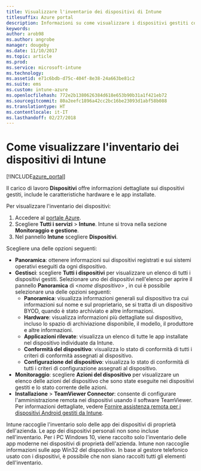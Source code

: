 ```yaml
---
title: Visualizzare l'inventario dei dispositivi di Intune
titlesuffix: Azure portal
description: Informazioni su come visualizzare i dispositivi gestiti con Intune ed esaminare l'hardware e le app installate corrispondenti."
keywords: 
author: arob98
ms.author: angrobe
manager: dougeby
ms.date: 11/10/2017
ms.topic: article
ms.prod: 
ms.service: microsoft-intune
ms.technology: 
ms.assetid: e71c6bdb-d75c-404f-8e38-24a663be81c2
ms.suite: ems
ms.custom: intune-azure
ms.openlocfilehash: 772e2b1380626384d618e653b90b31a1f421eb72
ms.sourcegitcommit: 80a2eefc1896a42cc2bc16be23093d1abf58b088
ms.translationtype: HT
ms.contentlocale: it-IT
ms.lasthandoff: 02/27/2018
---
```

# <a name="how-to-view-intune-device-inventory"></a>Come visualizzare l'inventario dei dispositivi di Intune


[!INCLUDE[azure_portal](./includes/azure_portal.md)]

Il carico di lavoro **Dispositivi** offre informazioni dettagliate sui dispositivi gestiti, include le caratteristiche hardware e le app installate. 

Per visualizzare l'inventario dei dispositivi:

1. Accedere al [portale Azure](https://portal.azure.com).
2. Scegliere **Tutti i servizi** > **Intune**. Intune si trova nella sezione **Monitoraggio e gestione**.
3. Nel pannello **Intune** scegliere **Dispositivi**.

Scegliere una delle opzioni seguenti:

- **Panoramica**: ottenere informazioni sui dispositivi registrati e sui sistemi operativi eseguiti da ogni dispositivo.
- **Gestisci**: scegliere **Tutti i dispositivi** per visualizzare un elenco di tutti i dispositivi gestiti.
    Selezionare uno dei dispositivi nell'elenco per aprire il pannello **Panoramica** di <*nome dispositivo*> , in cui è possibile selezionare una delle opzioni seguenti:
    - **Panoramica**: visualizza informazioni generali sul dispositivo tra cui informazioni sul nome e sul proprietario, se si tratta di un dispositivo BYOD, quando è stato archiviato e altre informazioni.
    - **Hardware**: visualizza informazioni più dettagliate sul dispositivo, incluso lo spazio di archiviazione disponibile, il modello, il produttore e altre informazioni.
    - **Applicazioni rilevate**: visualizza un elenco di tutte le app installate nel dispositivo individuate da Intune.
    - **Conformità del dispositivo**: visualizza lo stato di conformità di tutti i criteri di conformità assegnati al dispositivo.
    - **Configurazione del dispositivo**: visualizza lo stato di conformità di tutti i criteri di configurazione assegnati al dispositivo.
- **Monitoraggio**: scegliere **Azioni del dispositivo** per visualizzare un elenco delle azioni del dispositivo che sono state eseguite nei dispositivi gestiti e lo stato corrente delle azioni.
- **Installazione** > **TeamViewer Connector**: consente di configurare l'amministrazione remota nei dispositivi usando il software TeamViewer. Per informazioni dettagliate, vedere [Fornire assistenza remota per i dispositivi Android gestiti da Intune](/intune/device-profile-android-teamviewer).

Intune raccoglie l'inventario solo delle app dei dispositivi di proprietà dell'azienda. Le app dei dispositivi personali non sono incluse nell'inventario. Per i PC Windows 10, viene raccolto solo l'inventario delle app moderne nei dispositivi di proprietà dell'azienda. Intune non raccoglie informazioni sulle app Win32 del dispositivo. In base al gestore telefonico usato con i dispositivi, è possibile che non siano raccolti tutti gli elementi dell'inventario.
